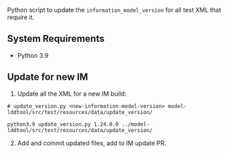 Python script to update the `information_model_version` for all test XML that require it.

## System Requirements

* Python 3.9

## Update for new IM

1. Update all the XML for a new IM build:

```
# update_version.py <new-information-model-version> model-lddtool/src/test/resources/data/update_version/

python3.9 update_version.py 1.24.0.0 ../model-lddtool/src/test/resources/data/update_version/
```

2. Add and commit updated files, add to IM update PR.

